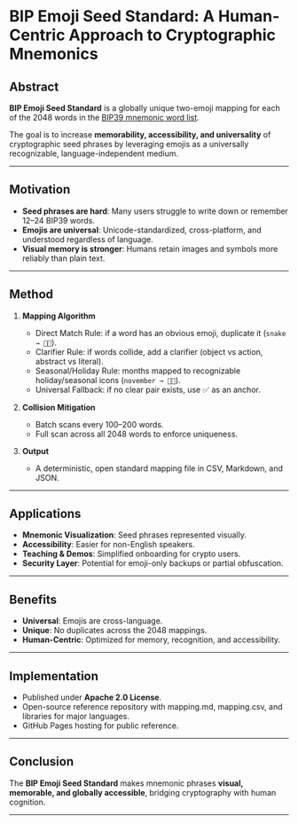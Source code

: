 # BIP Emoji Seed Standard: A Human-Centric Approach to Cryptographic Mnemonics

## Abstract
**BIP Emoji Seed Standard** is a globally unique two-emoji mapping for each of the 2048 words in the [BIP39 mnemonic word list](https://github.com/bitcoin/bips/tree/master/bip-0039).

The goal is to increase **memorability, accessibility, and universality** of cryptographic seed phrases by leveraging emojis as a universally recognizable, language-independent medium.  

---

## Motivation
- **Seed phrases are hard**: Many users struggle to write down or remember 12–24 BIP39 words.  
- **Emojis are universal**: Unicode-standardized, cross-platform, and understood regardless of language.  
- **Visual memory is stronger**: Humans retain images and symbols more reliably than plain text.  

---

## Method
1. **Mapping Algorithm**
   - Direct Match Rule: if a word has an obvious emoji, duplicate it (`snake → 🐍🐍`).  
   - Clarifier Rule: if words collide, add a clarifier (object vs action, abstract vs literal).  
   - Seasonal/Holiday Rule: months mapped to recognizable holiday/seasonal icons (`november → 🦃🍂`).  
   - Universal Fallback: if no clear pair exists, use ✅ as an anchor.  

2. **Collision Mitigation**
   - Batch scans every 100–200 words.  
   - Full scan across all 2048 words to enforce uniqueness.  

3. **Output**
   - A deterministic, open standard mapping file in CSV, Markdown, and JSON.  

---

## Applications
- **Mnemonic Visualization**: Seed phrases represented visually.  
- **Accessibility**: Easier for non-English speakers.  
- **Teaching & Demos**: Simplified onboarding for crypto users.  
- **Security Layer**: Potential for emoji-only backups or partial obfuscation.  

---

## Benefits
- **Universal**: Emojis are cross-language.  
- **Unique**: No duplicates across the 2048 mappings.  
- **Human-Centric**: Optimized for memory, recognition, and accessibility.  

---

## Implementation
- Published under **Apache 2.0 License**.  
- Open-source reference repository with mapping.md, mapping.csv, and libraries for major languages.  
- GitHub Pages hosting for public reference.  

---

## Conclusion
The **BIP Emoji Seed Standard** makes mnemonic phrases **visual, memorable, and globally accessible**, bridging cryptography with human cognition.  

---
